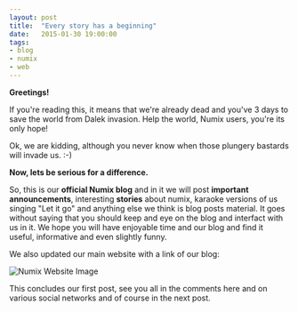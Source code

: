 ```yaml
---
layout: post
title:  "Every story has a beginning"
date:   2015-01-30 19:00:00
tags:
- blog
- numix
- web
---
```

**Greetings!**

If you're reading this, it means that we're already dead and you've 3 days to save the world from Dalek invasion. Help the world, Numix users, you're its only hope! 

Ok, we are kidding, although you never know when those plungery bastards will invade us. :-)

**Now, lets be serious for a difference.**

So, this is our **official Numix blog** and in it we will post **important announcements**, interesting **stories** about numix, karaoke versions of us singing "Let it go" and anything else we think is blog posts material. It goes without saying that you should keep and eye on the blog and interfact with us in it.
We hope you will have enjoyable time and our blog and find it useful, informative and even slightly funny.

We also updated our main website with a link of our blog:

![Numix Website Image](http://numixproject.github.io/res/blog/20150130/01.png)

This concludes our first post, see you all in the comments here and on various social networks and of course in the next post.